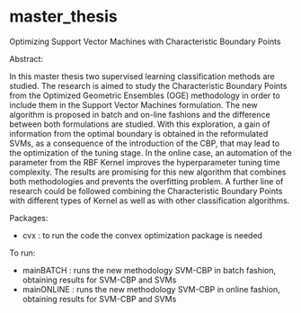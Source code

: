 # master_thesis
Optimizing Support Vector Machines with Characteristic Boundary Points

Abstract:

In this master thesis two supervised learning classification methods are studied. The research is aimed to study the 
Characteristic Boundary Points from the Optimized Geometric Ensembles (OGE) methodology in order to include them in 
the Support Vector Machines formulation. The new algorithm is proposed in batch and on-line fashions and the difference 
between both formulations are studied. With this exploration, a gain of information from the optimal boundary is obtained 
in the reformulated SVMs, as a consequence of the introduction of the CBP, that may lead to the optimization of the tuning
stage. In the online case, an automation of the parameter from the RBF Kernel improves the hyperparameter tuning time 
complexity. The results are promising for this new algorithm that combines both methodologies and prevents the overfitting
problem. A further line of research could be followed combining the Characteristic Boundary Points with different types of
Kernel as well as with other classification algorithms.

Packages:
- cvx : to run the code the convex optimization package is needed

To run:
- mainBATCH  : runs the new methodology SVM-CBP in batch fashion, obtaining results for SVM-CBP and SVMs 
- mainONLINE : runs the new methodology SVM-CBP in online fashion, obtaining results for SVM-CBP and SVMs  
